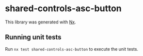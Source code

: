 # shared-controls-asc-button

This library was generated with [Nx](https://nx.dev).

## Running unit tests

Run `nx test shared-controls-asc-button` to execute the unit tests.
